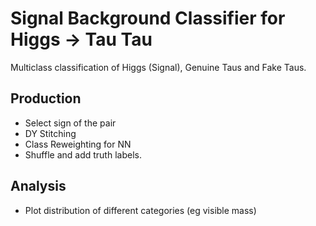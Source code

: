 # Signal Background Classifier for Higgs -> Tau Tau

Multiclass classification of Higgs (Signal), Genuine Taus and Fake Taus.

## Production

- Select sign of the pair
- DY Stitching
- Class Reweighting for NN 
- Shuffle and add truth labels.

## Analysis 

- Plot distribution of different categories (eg visible mass)

